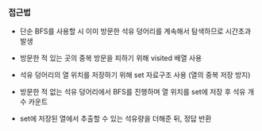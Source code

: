 ### 접근법

-   단순 BFS를 사용할 시 이미 방문한 석유 덩어리를 계속해서 탐색하므로 시간초과 발생
-   방문한 적 있는 곳의 중복 방문을 피하기 위해 visited 배열 사용
-   석유 덩어리의 열 위치를 저장하기 위해 set 자료구조 사용 (열의 중복 저장 방지)

-   방문한 적 없는 석유 덩어리에서 BFS를 진행하며 열 위치를 set에 저장 후 석유 개수 카운트
-   set에 저장된 열에서 추출할 수 있는 석유량을 더해준 뒤, 정답 반환
